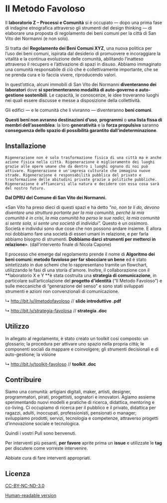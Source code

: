 # Il Metodo Favoloso

Il **laboratorio Z – Processi e Comunità** si è occupato — dopo una prima fase di indagine etnografica attraverso gli strumenti del design thinking — di elaborare una proposta di regolamento dei beni comuni per la città di San Vito dei Normanni (e non solo).

Si tratta del **Regolamento dei Beni Comuni XYZ**, una nuova politica per l’uso dei beni comuni, ispirata dal desiderio di promuovere e incoraggiare la vitalità e la continua evoluzione delle comunità, abilitando l’inatteso attraverso il recupero e l’attivazione di spazi in disuso. Abbiamo immaginato una comunità responsabile di ciò che è collettivamente importante, che se ne prenda cura e lo faccia vivere, riproducendo valori.

In quest’ottica, alcuni immobili di San Vito dei Normanni **diventeranno dei laboratori** dove **si sperimenteranno modalità di auto-governo e auto-gestione sostenibili**. Le capacità, le conoscenze, le idee troveranno luoghi nei quali essere discusse e messe a disposizione della collettività. 

Gli edifici — e le comunità che li vivranno — diventeranno **beni comuni**.

**Questi beni non avranno destinazioni d’uso**, **programmi** o **una lista fissa di membri dell’assemblea**: la loro **generatività** e la **forza propulsiva** saranno **conseguenza dello spazio di possibilità garantito dall’indeterminazione**.


## Installazione

```Rigenerazione non è solo trasformazione fisica di una città ma è anche azione fisica nella città. Rigenerazione è miglioramento dei luoghi grazie alle opere umane che da dentro i luoghi ognuno di noi può attivare. Rigenerazione è un'impresa culturale che immagina nuove strade. Rigenerazione è responsabilità pubblica del privato e trasformazione delle abitudini private grazie a politiche pubbliche. Rigenerazione è affiancarsi alla natura e decidere con essa cosa sarà del nostro futuro. ```

**Dal DPRU del Comune di San Vito dei Normanni.**

«San Vito ha preso dieci di questi spazi e ha detto *“no, non te li do, devono diventare una struttura portante per la mia comunità, perché la mia comunità è in crisi, la mia comunità ha perso le sue radici, la mia comunità si sente sola, si sente una società di individui”.* Questo è un ossimoro. Società e individui sono due cose che non possono andare insieme. E allora noi dobbiamo fare una società di esseri umani in relazione, e per farla abbiamo bisogno di strumenti. **Dobbiamo darci strumenti per metterci in relazione**».
(dall'intervento finale di Nicola Capone)

Il processo che emerge dal regolamento prende il nome di **Algoritmo dei beni comuni: metodo favoloso per far sbocciare un bene** ed è stato sintetizzato in due schemi che lo rappresentano tramite un flowchart, utilizzando le fasi di una storia d'amore. Inoltre, il collaborazione con il **laboratorio X e Y **è stata costruita una **strategia di comunicazione**, in particolare sull’articolazione del **progetto d'identità** (“Il Metodo Favoloso”) e sulle meccaniche di “generazione del senso” e sono stati sviluppati strumenti e azioni non convenzionali di comunicazione.

↳ http://bit.ly/ilmetodofavoloso // **slide introduttive .pdf**

↳ http://bit.ly/strategia-favolosa // **strategia .doc**

## Utilizzo

In allegato al regolamento, è stato creato un toolkit cosi composto:
un glossario;
la procedura per attivare uno spazio nella propria città; 
le componenti sociali da mappare e coinvolgere;
gli strumenti decisionali e di auto-gestione; 
la visione

↳ http://bit.ly/toolkit-favoloso // **toolkit .doc**

## Contribuire
Siamo una comunità: artigiani digitali, maker, artisti, designer, programmatori, pirati, progettisti, sognatori e innovatori. Agiamo assieme sperimentando nuovi modelli e pratiche di ricerca, didattica, mentoring e co-living. Ci occupiamo di ricerca per il pubblico e il privato, didattica per ragazzi, adulti, inoccupati, professionisti, pensionati o manager; sviluppiamo prodotti, servizi, tecnologia e competenze, attraverso progetti d’innovazione sociale e tecnologica.

Quindi i vostri Pull sono benvenuti. 

Per interventi più pesanti, **per favore** aprite prima un **issue** e utilizzate le **tag** per discutere come vorreste intervenire.

Abbiate cura di fare interventi appropriati.

## Licenza

[CC-BY-NC-ND-3.0](https://creativecommons.org/licenses/by-nc-nd/3.0/legalcode)

[Human-readable version](https://creativecommons.org/licenses/by/3.0/)

